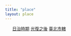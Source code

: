 ```yaml
---
title: "place"
layout: place
---
```


<div class="page-place">

<ul class="tab">
    <a href="/about/place/zyxel/">日治時期</a>
    <a href="/about/place/art-workshop/">光復之後</a>
    <a href="/about/place/exhibition-hall/">臺北市轄</a>
</ul>

</div>